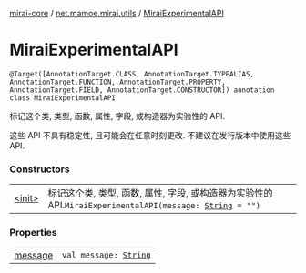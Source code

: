 [mirai-core](../../index.md) / [net.mamoe.mirai.utils](../index.md) / [MiraiExperimentalAPI](./index.md)

# MiraiExperimentalAPI

`@Target([AnnotationTarget.CLASS, AnnotationTarget.TYPEALIAS, AnnotationTarget.FUNCTION, AnnotationTarget.PROPERTY, AnnotationTarget.FIELD, AnnotationTarget.CONSTRUCTOR]) annotation class MiraiExperimentalAPI`

标记这个类, 类型, 函数, 属性, 字段, 或构造器为实验性的 API.

这些 API 不具有稳定性, 且可能会在任意时刻更改.
不建议在发行版本中使用这些 API.

### Constructors
|||
|:----------------------------------------------------------------------------------------|:---------------------------------------------------------------------------------------------------------------------------------------------------------------------------------------------------------|
| [&lt;init&gt;](-init-.md) | 标记这个类, 类型, 函数, 属性, 字段, 或构造器为实验性的 API.`MiraiExperimentalAPI(message: `[`String`](https://kotlinlang.org/api/latest/jvm/stdlib/kotlin/-string/index.html)` = "")` |

### Properties
|||
|:----------------------------------------------------------------------------------------|:---------------------------------------------------------------------------------------------------------------------------------------------------------------------------------------------------------|
| [message](message.md) | `val message: `[`String`](https://kotlinlang.org/api/latest/jvm/stdlib/kotlin/-string/index.html) |

